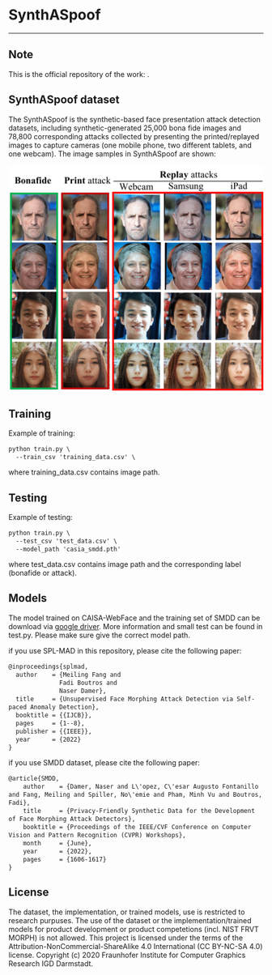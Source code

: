 # SynthASpoof
---
## Note
This is the official repository of the work: .

## SynthASpoof dataset
The SynthASpoof is the synthetic-based face presentation attack detection datasets, including synthetic-generated 25,000 bona fide images and 78,800 corresponding attacks collected by presenting the printed/replayed images to capture cameras (one mobile phone, two different tablets, and one webcam).
The image samples in SynthASpoof are shown:

![grafik](figures/SynPAD_samples.png)

## Training
Example of training:
```
python train.py \
  --train_csv 'training_data.csv' \
```
where training_data.csv contains image path.
## Testing
Example of testing:
```
python train.py \
  --test_csv 'test_data.csv' \
  --model_path 'casia_smdd.pth'
```
where test_data.csv contains image path and the corresponding label (bonafide or attack).

## Models
The model trained on CAISA-WebFace and the training set of SMDD can be download via [google driver](https://drive.google.com/file/d/1kFLp1dWp_sBwC-l-RTVo-LRitKSYxbyv/view?usp=sharing).
More information and small test can be found in test.py. Please make sure give the correct model path.

if you use SPL-MAD in this repository, please cite the following paper:
```
@inproceedings{splmad,
  author    = {Meiling Fang and
              Fadi Boutros and
              Naser Damer},
  title     = {Unsupervised Face Morphing Attack Detection via Self-paced Anomaly Detection},
  booktitle = {{IJCB}},
  pages     = {1--8},
  publisher = {{IEEE}},
  year      = {2022}
}
```
if you use SMDD dataset, please cite the following paper:
```
@article{SMDD,
    author    = {Damer, Naser and L\'opez, C\'esar Augusto Fontanillo and Fang, Meiling and Spiller, No\'emie and Pham, Minh Vu and Boutros, Fadi},
    title     = {Privacy-Friendly Synthetic Data for the Development of Face Morphing Attack Detectors},
    booktitle = {Proceedings of the IEEE/CVF Conference on Computer Vision and Pattern Recognition (CVPR) Workshops},
    month     = {June},
    year      = {2022},
    pages     = {1606-1617}
}
```


## License
The dataset, the implementation, or trained models, use is restricted to research purpuses. The use of the dataset or the implementation/trained models for product development or product competetions (incl. NIST FRVT MORPH) is not allowed. This project is licensed under the terms of the Attribution-NonCommercial-ShareAlike 4.0 International (CC BY-NC-SA 4.0) license. Copyright (c) 2020 Fraunhofer Institute for Computer Graphics Research IGD Darmstadt.